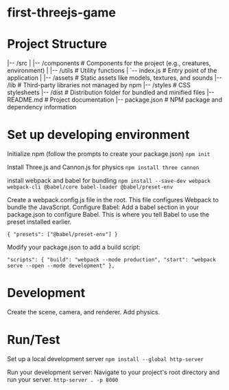 # first-threejs-game

# Project Structure

|-- /src
| |-- /components # Components for the project (e.g., creatures, environment)
| |-- /utils # Utility functions
| `-- index.js # Entry point of the application
|
|-- /assets # Static assets like models, textures, and sounds
|-- /lib # Third-party libraries not managed by npm
|-- /styles # CSS stylesheets
|-- /dist # Distribution folder for bundled and minified files
|-- README.md # Project documentation
|-- package.json # NPM package and dependency information

# Set up developing environment

Initialize npm (follow the prompts to create your package.json)
`npm init`

Install Three.js and Cannon.js for physics
`npm install three cannon`

install webpack and babel for bundling
`npm install --save-dev webpack webpack-cli @babel/core babel-loader @babel/preset-env`

Create a webpack.config.js file in the root. This file configures Webpack to bundle the JavaScript.
Configure Babel: Add a babel section in your package.json to configure Babel. This is where you tell Babel to use the preset installed earlier.

`{
  "presets": ["@babel/preset-env"]
}`

Modify your package.json to add a build script:

`"scripts": {
  "build": "webpack --mode production",
  "start": "webpack serve --open --mode development"
},`

# Development

Create the scene, camera, and renderer.
Add physics.

# Run/Test

Set up a local development server
`npm install --global http-server`

Run your development server: Navigate to your project's root directory and run your server.
`http-server . -p 8000`
